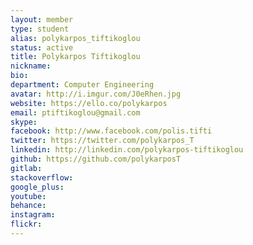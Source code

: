 ```yaml
---
layout: member
type: student
alias: polykarpos_tiftikoglou
status: active
title: Polykarpos Tiftikoglou
nickname:
bio:
department: Computer Engineering
avatar: http://i.imgur.com/J0eRhen.jpg
website: https://ello.co/polykarpos
email: ptiftikoglou@gmail.com
skype:
facebook: http://www.facebook.com/polis.tifti
twitter: https://twitter.com/polykarpos_T
linkedin: http://linkedin.com/polykarpos-tiftikoglou
github: https://github.com/polykarposT
gitlab:
stackoverflow:
google_plus:
youtube:
behance:
instagram:
flickr:
---
```

